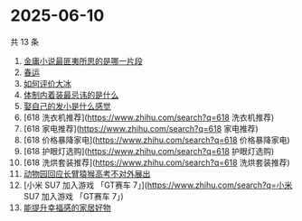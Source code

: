 # 2025-06-10

共 13 条

<!-- BEGIN -->
<!-- 最后更新时间 Tue Jun 10 2025 17:10:39 GMT+0800 (China Standard Time) -->

1. [金庸小说最匪夷所思的是哪一片段](https://www.zhihu.com/search?q=金庸小说最匪夷所思的是哪一片段)
1. [春运](https://www.zhihu.com/search?q=春运)
1. [如何评价大冰](https://www.zhihu.com/search?q=如何评价大冰)
1. [体制内着装最忌讳的是什么](https://www.zhihu.com/search?q=体制内着装最忌讳的是什么)
1. [娶自己的发小是什么感觉](https://www.zhihu.com/search?q=娶自己的发小是什么感觉)
1. [618 洗衣机推荐](https://www.zhihu.com/search?q=618 洗衣机推荐)
1. [618 家电推荐](https://www.zhihu.com/search?q=618 家电推荐)
1. [618 价格暴降家电](https://www.zhihu.com/search?q=618 价格暴降家电)
1. [618 护眼灯选购](https://www.zhihu.com/search?q=618 护眼灯选购)
1. [618 洗烘套装推荐](https://www.zhihu.com/search?q=618 洗烘套装推荐)
1. [动物园回应长臂猿猴高考不对外展出](https://www.zhihu.com/search?q=动物园回应长臂猿猴高考不对外展出)
1. [小米 SU7 加入游戏 「GT赛车 7」](https://www.zhihu.com/search?q=小米 SU7
   加入游戏 「GT赛车 7」)
1. [能提升幸福感的家居好物](https://www.zhihu.com/search?q=能提升幸福感的家居好物)

<!-- END -->

